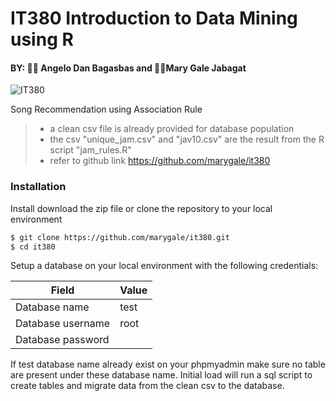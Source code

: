 # IT380 Introduction to Data Mining using R

#### BY: 👨‍🔧 Angelo Dan Bagasbas and 👩‍🔧Mary Gale Jabagat

![IT380](https://im2.ezgif.com/tmp/ezgif-2-b2b26f49c6.gif)

Song Recommendation using Association Rule

> - a clean csv file is already provided for database population
> - the csv "unique_jam.csv" and "jav10.csv" are the result from the R script "jam_rules.R"
> - refer to github link https://github.com/marygale/it380

### Installation

Install download the zip file or clone the repository to your local environment

```sh
$ git clone https://github.com/marygale/it380.git
$ cd it380
```

Setup a database on your local environment with the following credentials:

|Field  | Value|
| ------ | ------ |
| Database name | test |
| Database username | root |
| Database password |  |

If test database name already exist on your phpmyadmin make sure no table are present under these database name.
Initial load will run a sql script to create tables and migrate data from the clean csv to the database.
